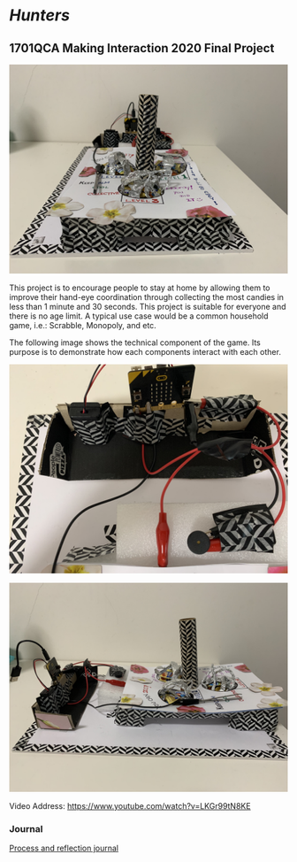 # *Hunters*
## 1701QCA Making Interaction 2020 Final Project ##

![Image](IMG_0471.jpeg)

This project is to encourage people to stay at home by allowing them to improve their hand-eye coordination through collecting the most candies in less than 1 minute and 30 seconds. This project is suitable for everyone and there is no age limit. A typical use case would be a common household game, i.e.: Scrabble, Monopoly, and etc.

The following image shows the technical component of the game. Its purpose is to demonstrate how each components interact with each other. 

![Image](IMG_0472.jpeg)


![Image](IMG_0470.jpeg)

Video Address: https://www.youtube.com/watch?v=LKGr99tN8KE

### Journal ###
[Process and reflection journal](/journal/journal.md)
